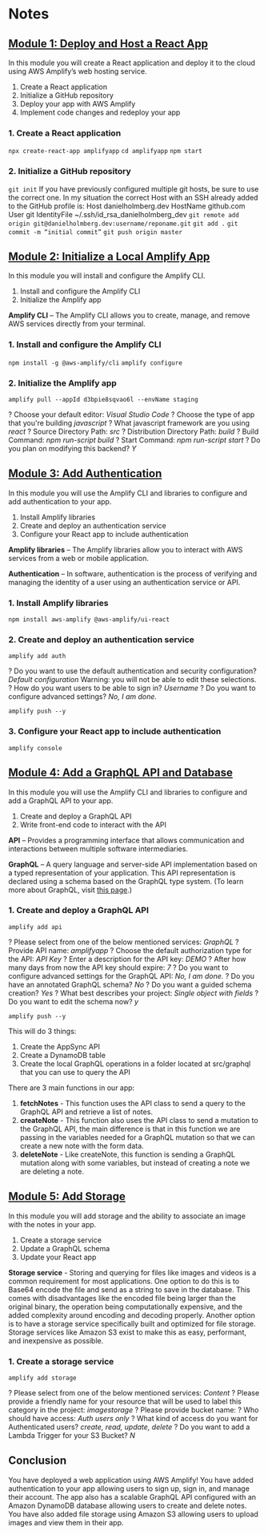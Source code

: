 # Notes

## [Module 1: Deploy and Host a React App](https://aws.amazon.com/getting-started/hands-on/build-react-app-amplify-graphql/module-one/?e=gs2020&p=build-a-react-app-intro)

In this module you will create a React application and deploy it to the cloud using AWS Amplify’s web hosting service.

  1. Create a React application
  2. Initialize a GitHub repository
  3. Deploy your app with AWS Amplify
  4. Implement code changes and redeploy your app

### 1. Create a React application
```npx create-react-app amplifyapp```
```cd amplifyapp```
```npm start```

### 2. Initialize a GitHub repository
```git init```
If you have previously configured multiple git hosts, be sure to use the correct one. In my situation the correct Host with an SSH already added to the GitHub profile is:
  Host danielholmberg.dev
    HostName github.com
    User git
    IdentityFile ~/.ssh/id_rsa_danielholmberg_dev
```git remote add origin git@danielholmberg.dev:username/reponame.git```
```git add .```
```git commit -m “initial commit”```
```git push origin master```

## [Module 2: Initialize a Local Amplify App](https://aws.amazon.com/getting-started/hands-on/build-react-app-amplify-graphql/module-two/)

In this module you will install and configure the Amplify CLI.

  1. Install and configure the Amplify CLI
  2. Initialize the Amplify app

**Amplify CLI** – The Amplify CLI allows you to create, manage, and remove AWS services directly from your terminal.

### 1. Install and configure the Amplify CLI
```npm install -g @aws-amplify/cli```
```amplify configure```

### 2. Initialize the Amplify app
```amplify pull --appId d3bpie8sqvao6l --envName staging```

? Choose your default editor: *Visual Studio Code*
? Choose the type of app that you're building *javascript*
? What javascript framework are you using *react*
? Source Directory Path:  *src*
? Distribution Directory Path: *build*
? Build Command:  *npm run-script build*
? Start Command: *npm run-script start*
? Do you plan on modifying this backend? *Y*

## [Module 3: Add Authentication](https://aws.amazon.com/getting-started/hands-on/build-react-app-amplify-graphql/module-three/)

In this module you will use the Amplify CLI and libraries to configure and add authentication to your app.

  1. Install Amplify libraries
  2. Create and deploy an authentication service
  3. Configure your React app to include authentication

**Amplify libraries** – The Amplify libraries allow you to interact with AWS services from a web or mobile application.

**Authentication** – In software, authentication is the process of verifying and managing the identity of a user using an authentication service or API.

### 1. Install Amplify libraries
```npm install aws-amplify @aws-amplify/ui-react```

### 2. Create and deploy an authentication service
```amplify add auth```

? Do you want to use the default authentication and security configuration? *Default configuration*
Warning: you will not be able to edit these selections.
? How do you want users to be able to sign in? *Username*
? Do you want to configure advanced settings? *No, I am done.*

```amplify push --y```

### 3. Configure your React app to include authentication

```amplify console```

## [Module 4: Add a GraphQL API and Database](https://aws.amazon.com/getting-started/hands-on/build-react-app-amplify-graphql/module-four/)

In this module you will use the Amplify CLI and libraries to configure and add a GraphQL API to your app.

  1. Create and deploy a GraphQL API
  2. Write front-end code to interact with the API

**API** – Provides a programming interface that allows communication and interactions between multiple software intermediaries.

**GraphQL** – A query language and server-side API implementation based on a typed representation of your application. This API representation is declared using a schema based on the GraphQL type system. (To learn more about GraphQL, visit [this page](https://graphql.org/learn/).)

### 1. Create and deploy a GraphQL API

```amplify add api```

? Please select from one of the below mentioned services: *GraphQL*
? Provide API name: *amplifyapp*
? Choose the default authorization type for the API: *API Key*
? Enter a description for the API key: *DEMO*
? After how many days from now the API key should expire: *7*
? Do you want to configure advanced settings for the GraphQL API: *No, I am done.*
? Do you have an annotated GraphQL schema?  *No*
? Do you want a guided schema creation?  *Yes*
? What best describes your project: *Single object with fields*
? Do you want to edit the schema now? *y*

```amplify push --y```

 This will do 3 things:
  1. Create the AppSync API
  2. Create a DynamoDB table
  3. Create the local GraphQL operations in a folder located at src/graphql that you can use to query the API

There are 3 main functions in our app:
  1. **fetchNotes** - This function uses the API class to send a query to the GraphQL API and retrieve a list of notes.
  2. **createNote** - This function also uses the API class to send a mutation to the GraphQL API, the main difference is that in this function we are passing in the variables needed for a GraphQL mutation so that we can create a new note with the form data.
  3. **deleteNote** - Like createNote, this function is sending a GraphQL mutation along with some variables, but instead of creating a note we are deleting a note.

## [Module 5: Add Storage](https://aws.amazon.com/getting-started/hands-on/build-react-app-amplify-graphql/module-five/)

In this module you will add storage and the ability to associate an image with the notes in your app.

  1. Create a storage service
  2. Update a GraphQL schema
  3. Update your React app

**Storage service** - Storing and querying for files like images and videos is a common requirement for most applications. One option to do this is to Base64 encode the file and send as a string to save in the database. This comes with disadvantages like the encoded file being larger than the original binary, the operation being computationally expensive, and the added complexity around encoding and decoding properly. Another option is to have a storage service specifically built and optimized for file storage. Storage services like Amazon S3 exist to make this as easy, performant, and inexpensive as possible.

### 1. Create a storage service

```amplify add storage```

? Please select from one of the below mentioned services: *Content*
? Please provide a friendly name for your resource that will be used to label this category in the project: *imagestorage*
? Please provide bucket name: *<your-unique-bucket-name>*
? Who should have access: *Auth users only*
? What kind of access do you want for Authenticated users? *create, read, update, delete*
? Do you want to add a Lambda Trigger for your S3 Bucket? *N*

## Conclusion

You have deployed a web application using AWS Amplify! You have added authentication to your app allowing users to sign up, sign in, and manage their account. The app also has a scalable GraphQL API configured with an Amazon DynamoDB database allowing users to create and delete notes. You have also added file storage using Amazon S3 allowing users to upload images and view them in their app.